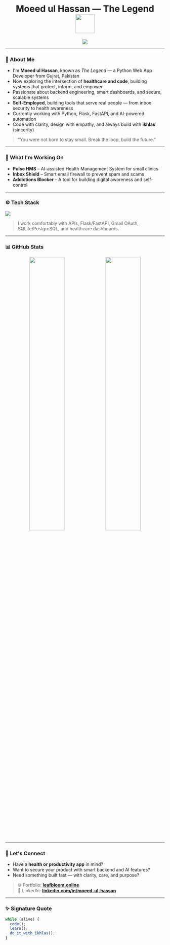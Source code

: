 <h1 align="center">
  Moeed ul Hassan — The Legend  
  <br/>
  <img src="https://media.giphy.com/media/qgQUggAC3Pfv687qPC/giphy.gif" width="60" />
</h1>

<p align="center">
  <img src="https://readme-typing-svg.demolab.com?font=Fira+Code&weight=500&pause=1000&color=00FFA1&vCenter=true&width=500&lines=Python+Backend+Developer+%7C+Health+Tech+Builder;Crafting+AI+Apps+%7C+Smart+Dashboards+%7C+Secure+Systems" />
</p>

---

### 🧾 About Me

* I'm **Moeed ul Hassan**, known as *The Legend* — a Python Web App Developer from Gujrat, Pakistan  
* Now exploring the intersection of **healthcare and code**, building systems that protect, inform, and empower  
* Passionate about backend engineering, smart dashboards, and secure, scalable systems  
* **Self-Employed**, building tools that serve real people — from inbox security to health awareness  
* Currently working with Python, Flask, FastAPI, and AI-powered automation  
* Code with clarity, design with empathy, and always build with **ikhlas** (sincerity)

> "You were not born to stay small. Break the loop, build the future."

---

### 💼 What I'm Working On

* **Pulse HMS** – AI-assisted Health Management System for small clinics  
* **Inbox Shield** – Smart email firewall to prevent spam and scams  
* **Addictions Blocker** – A tool for building digital awareness and self-control

---

### ⚙️ Tech Stack

<img src="https://skillicons.dev/icons?i=python,flask,fastapi,js,html,css,bootstrap,git,azure,gcp,sqlite" />

> I work comfortably with APIs, Flask/FastAPI, Gmail OAuth, SQLite/PostgreSQL, and healthcare dashboards.

---

### 📊 GitHub Stats

<p align="center">
  <img src="https://github-readme-stats.vercel.app/api?username=Moeed-ul-Hassan&show_icons=true&theme=radical&hide=prs" width="47%">
  <img src="https://github-readme-streak-stats.herokuapp.com/?user=Moeed-ul-Hassan&theme=radical" width="47%">
</p>

---

### 🚀 Let's Connect

* Have a **health or productivity app** in mind?
* Want to secure your product with smart backend and AI features?
* Need something built fast — with clarity, care, and purpose?

> 🌐 Portfolio: **[leafbloom.online](https://leafbloom.online)**  
> 💼 LinkedIn: **[linkedin.com/in/moeed-ul-hassan](https://linkedin.com/in/moeed-ul-hassan)**

---

### ✨ Signature Quote

```js
while (alive) {
  code();
  learn();
  do_it_with_ikhlas();
}
